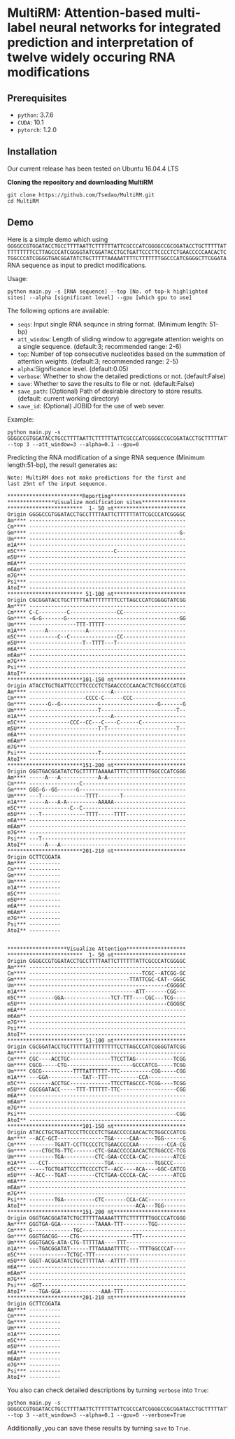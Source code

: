 # MultiRM: Attention-based multi-label neural networks for integrated prediction and interpretation of twelve widely occuring RNA modifications

## Prerequisites
* `python`: 3.7.6
* `CUDA`: 10.1
* `pytorch`: 1.2.0
## Installation
Our current release has been tested on Ubuntu 16.04.4 LTS

**Cloning the repository and downloading MultiRM**
```
git clone https://github.com/Tsedao/MultiRM.git
cd MultiRM
```

## Demo
Here is a simple demo which using `GGGGCCGTGGATACCTGCCTTTTAATTCTTTTTTATTCGCCCATCGGGGCCGCGGATACCTGCTTTTTATTTTTTTTTCCTTAGCCCATCGGGGTATCGGATACCTGCTGATTCCCTTCCCCTCTGAACCCCCAACACTCTGGCCCATCGGGGTGACGGATATCTGCTTTTTAAAAATTTTCTTTTTTTGGCCCATCGGGGCTTCGGATA`
RNA sequence as input to predict modifications.

Usage:
```
python main.py -s [RNA sequence] --top [No. of top-k highlighted sites] --alpha [significant level] --gpu [which gpu to use]
```

The following options are available:

* `seqs`: Input single RNA sequnce in string format. (Minimum length: 51-bp)
* `att_window`: Length of sliding window to aggregate attention weights on a single sequence. (default:3; recommended range: 2-6)
* `top`: Number of top consecutive nucleotides based on the summation of attention weights. (default:3; recommended range: 2-5)
* `alpha`:Significance level. (default:0.05)
* `verbose`: Whether to show the detailed predictions or not. (default:False)
* `save`: Whether to save the results to file or not. (default:False)
* `save_path`: (Optional) Path of desirable directory to store results. (default: current working directory)
* `save_id`: (Optional) JOBID for the use of web sever. 

Example:
```
python main.py -s GGGGCCGTGGATACCTGCCTTTTAATTCTTTTTTATTCGCCCATCGGGGCCGCGGATACCTGCTTTTTATTTTTTTTTCCTTAGCCCATCGGGGTATCGGATACCTGCTGATTCCCTTCCCCTCTGAACCCCCAACACTCTGGCCCATCGGGGTGACGGATATCTGCTTTTTAAAAATTTTCTTTTTTTGGCCCATCGGGGCTTCGGATA --top 3 --att_window=3 --alpha=0.1 --gpu=0
```
Predicting the RNA modification of a singe RNA sequence (Minimum length:51-bp), the result generates as:
```
Note: MultiRM does not make predictions for the first and 
last 25nt of the input sequence.

************************Reporting************************
***************Visualize modification sites**************
************************  1- 50 nt***********************
Origin GGGGCCGTGGATACCTGCCTTTTAATTCTTTTTTATTCGCCCATCGGGGC
Am**** --------------------------------------------------
Cm**** --------------------------------------------------
Gm**** ------------------------------------------------G-
Um**** --------------------------------------------------
m1A*** --------------------------------------------------
m5C*** ---------------------------C----------------------
m5U*** --------------------------------------------------
m6A*** --------------------------------------------------
m6Am** --------------------------------------------------
m7G*** --------------------------------------------------
Psi*** --------------------------------------------------
AtoI** --------------------------------------------------
************************ 51-100 nt***********************
Origin CGCGGATACCTGCTTTTTATTTTTTTTTCCTTAGCCCATCGGGGTATCGG
Am**** --------------------------------------------------
Cm**** C-C---------C---------------CC--------------------
Gm**** -G-G-------G------------------------------------GG
Um**** ---------------TTT-TTTTT--------------------------
m1A*** -----A------------A-------------------------------
m5C*** ---------C--C---------------CC--------------------
m5U*** -----------------T--TTTT---T----------------------
m6A*** --------------------------------------------------
m6Am** --------------------------------------------------
m7G*** --------------------------------------------------
Psi*** --------------------------------------------------
AtoI** --------------------------------------------------
************************101-150 nt***********************
Origin ATACCTGCTGATTCCCTTCCCCTCTGAACCCCCAACACTCTGGCCCATCG
Am**** --------------------------A-----------------------
Cm**** ------------------CCCC-C------CCC-----------------
Gm**** ------G--G-------------------------------G-------G
Um**** ----------------------T------------------------T--
m1A*** --------------------------A-----------------------
m5C*** -------------CCC--CC---C----C------C--------------
m5U*** ----------------------T-T----------------------T--
m6A*** --------------------------------------------------
m6Am** --------------------------------------------------
m7G*** --------------------------------------------------
Psi*** ----------------------T---------------------------
AtoI** --------------------------------------------------
************************151-200 nt***********************
Origin GGGTGACGGATATCTGCTTTTTAAAAATTTTCTTTTTTTGGCCCATCGGG
Am**** -----A---A------------A-A-------------------------
Cm**** ----------------C---------------------------------
Gm**** GGG-G--GG------G----------------------------------
Um**** ---T--------------TTTT-------T--------------------
m1A*** -----A---A-A----------AAAAA-----------------------
m5C*** -------------C--C---------------------------------
m5U*** ---T--------------TTTT-----TTTT-------------------
m6A*** --------------------------------------------------
m6Am** --------------------------------------------------
m7G*** --------------------------------------------------
Psi*** ---T----------------------------------------------
AtoI** -----A---A----------------------------------------
************************201-210 nt***********************
Origin GCTTCGGATA
Am**** ----------
Cm**** ----------
Gm**** ----------
Um**** ----------
m1A*** ----------
m5C*** ----------
m5U*** ----------
m6A*** ----------
m6Am** ----------
m7G*** ----------
Psi*** ----------
AtoI** ----------


*******************Visualize Attention*******************
************************  1- 50 nt***********************
Origin GGGGCCGTGGATACCTGCCTTTTAATTCTTTTTTATTCGCCCATCGGGGC
Am**** --------------------------------------------------
Cm**** ------------------------------------TCGC--ATCGG-GC
Gm**** --------------------------------TTATTCGC-CAT--GGGC
Um**** --------------------------------------------CGGGGC
m1A*** ----------------------------------ATT-------CGG---
m5C*** --------GGA---------------TCT-TTT----CGC---TCG----
m5U*** --------------------------------------------CGGGGC
m6A*** --------------------------------------------------
m6Am** --------------------------------------------------
m7G*** --------------------------------------------------
Psi*** --------------------------------------------------
AtoI** --------------------------------------------------
************************ 51-100 nt***********************
Origin CGCGGATACCTGCTTTTTATTTTTTTTTCCTTAGCCCATCGGGGTATCGG
Am**** --------------------------------------------------
Cm**** CGC----ACCTGC-------------TTCCTTAG------------TCGG
Gm**** CGCG-----CTG---------------------GCCCATCG-----TCGG
Um**** CGCG----------TTTTATTTTTT-TTC----------CGG-----CGG
m1A*** ---GGA-----------TAT--TTT----------CCA------------
m5C*** -------ACCTGC-------------TTCCTTAGCCC-TCGG----TCGG
m5U*** CGCGGATACC-----TTT-TTTTTT-TTC------------------CGG
m6A*** --------------------------------------------------
m6Am** --------------------------------------------------
m7G*** --------------------------------------------------
Psi*** -----------------------------------------------CGG
AtoI** --------------------------------------------------
************************101-150 nt***********************
Origin ATACCTGCTGATTCCCTTCCCCTCTGAACCCCCAACACTCTGGCCCATCG
Am**** --ACC-GCT---------------TGA-----CAA-----TGG------G
Cm**** --------TGATT-CCTTCCCCTCTGAACCCCCAA---------CCA-CG
Gm**** ----CTGCTG-TTC-------CTC-GAACCCCCAACACTCTGGCCC-TCG
Um**** --------TGA----------CTC-GAA-CCCCA-CAC--------ATCG
m1A*** ---CCT------------------TGA-------------TGGCCC----
m5C*** -----TGCTGATTCCCTTCCCCTCT--ACC----ACA----GGC-CATCG
m5U*** --ACC---TGAT---------CTCTGAA-CCCCA-CAC--------ATCG
m6A*** --------------------------------------------------
m6Am** --------------------------------------------------
m7G*** --------------------------------------------------
Psi*** --------TGA----------CTC-------CCA-CAC------------
AtoI** ----------------------------------ACA---TGG-------
************************151-200 nt***********************
Origin GGGTGACGGATATCTGCTTTTTAAAAATTTTCTTTTTTTGGCCCATCGGG
Am**** GGGTGA-GGA-----------TAAAA-TTT--------TGG---------
Cm**** G-------------TGC---------------------------------
Gm**** GGGTGACGG----CTG-----------------TTT--------------
Um**** GGGTGACG-ATA-CTG-TTTTTAA----TTT-------------------
m1A*** ---TGACGGATAT------TTTAAAAATTTTC---TTTTGGCCCAT----
m5C*** ------------TCTGC-TTT-----------------------------
m5U*** GGGT-ACGGATATCTGCTTTTTAA--ATTTT-TTT---------------
m6A*** --------------------------------------------------
m6Am** --------------------------------------------------
m7G*** --------------------------------------------------
Psi*** -GGT----------------------------------------------
AtoI** ---TGA-GGA-------------AAA-TTT--------------------
************************201-210 nt***********************
Origin GCTTCGGATA
Am**** ----------
Cm**** ----------
Gm**** ----------
Um**** ----------
m1A*** ----------
m5C*** ----------
m5U*** ----------
m6A*** ----------
m6Am** ----------
m7G*** ----------
Psi*** ----------
AtoI** ----------
```
You also can check detailed descriptions by turning `verbose` into `True`:
```
python main.py -s GGGGCCGTGGATACCTGCCTTTTAATTCTTTTTTATTCGCCCATCGGGGCCGCGGATACCTGCTTTTTATTTTTTTTTCCTTAGCCCATCGGGGTATCGGATACCTGCTGATTCCCTTCCCCTCTGAACCCCCAACACTCTGGCCCATCGGGGTGACGGATATCTGCTTTTTAAAAATTTTCTTTTTTTGGCCCATCGGGGCTTCGGATA --top 3 --att_window=3 --alpha=0.1 --gpu=0 --verbose=True
```
Additionally ,you can save these results by turning `save` to `True`.
